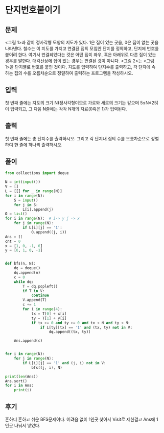 # 단지번호붙이기

## 문제

<그림 1>과 같이 정사각형 모양의 지도가 있다. 1은 집이 있는 곳을, 0은 집이 없는 곳을 나타낸다. 철수는 이 지도를 가지고 연결된 집의 모임인 단지를 정의하고, 단지에 번호를 붙이려 한다. 여기서 연결되었다는 것은 어떤 집이 좌우, 혹은 아래위로 다른 집이 있는 경우를 말한다. 대각선상에 집이 있는 경우는 연결된 것이 아니다. <그림 2>는 <그림 1>을 단지별로 번호를 붙인 것이다. 지도를 입력하여 단지수를 출력하고, 각 단지에 속하는 집의 수를 오름차순으로 정렬하여 출력하는 프로그램을 작성하시오.

## 입력

첫 번째 줄에는 지도의 크기 N(정사각형이므로 가로와 세로의 크기는 같으며 5≤N≤25)이 입력되고, 그 다음 N줄에는 각각 N개의 자료(0혹은 1)가 입력된다.

## 출력

첫 번째 줄에는 총 단지수를 출력하시오. 그리고 각 단지내 집의 수를 오름차순으로 정렬하여 한 줄에 하나씩 출력하시오.

## 풀이

```python
from collections import deque

N = int(input())
V = []
L = [[] for _ in range(N)]
for i in range(N):
    S = input()
    for j in S:
        L[i].append(j)
O = list()
for i in range(N):  # i-> y j -> x
    for j in range(N):
        if L[i][j] == '1':
            O.append((j, i))
Ans = []
cnt = 0
x = [1, 0, -1, 0]
y = [0, 1, 0, -1]


def bfs(n, N):
    dq = deque()
    dq.append(n)
    c = 0
    while dq:
        T = dq.popleft()
        if T in V:
            continue
        V.append(T)
        c += 1
        for i in range(4):
            tx = T[0] + x[i]
            ty = T[1] + y[i]
            if tx >= 0 and ty >= 0 and tx < N and ty < N:
                if L[ty][tx] == '1' and (tx, ty) not in V:
                    dq.append((tx, ty))

    Ans.append(c)


for i in range(N):
    for j in range(N):
        if L[i][j] == '1' and (j, i) not in V:
            bfs((j, i), N)

print(len(Ans))
Ans.sort()
for i in Ans:
    print(i)
```

## 후기

흔하디 흔하고 쉬운 BFS문제이다. 어려움 없이 1인곳 찾아서 Visit로 제한걸고 Ans에 1인곳 나눠서 넣었다.
